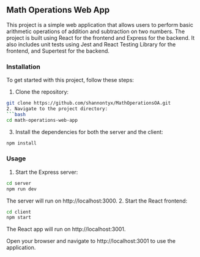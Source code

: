 ## Math Operations Web App
This project is a simple web application that allows users to perform basic arithmetic operations of addition and subtraction on two numbers. The project is built using React for the frontend and Express for the backend. It also includes unit tests using Jest and React Testing Library for the frontend, and Supertest for the backend.

### Installation
To get started with this project, follow these steps:
1. Clone the repository:
```bash
git clone https://github.com/shannontyx/MathOperationsOA.git
2. Navigate to the project directory:
```bash
cd math-operations-web-app
```
3. Install the dependencies for both the server and the client:
```bash
npm install
```

### Usage
1. Start the Express server:
```bash
cd server
npm run dev
```
The server will run on http://localhost:3000.
2. Start the React frontend:
```bash
cd client
npm start
```
The React app will run on http://localhost:3001.

Open your browser and navigate to http://localhost:3001 to use the application.
